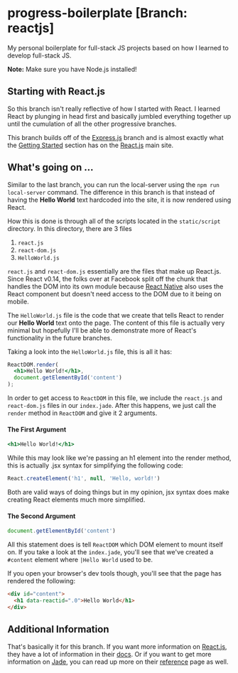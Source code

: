 # progress-boilerplate [Branch: reactjs]
My personal boilerplate for full-stack JS projects based on how I learned to
develop full-stack JS.

**Note:** Make sure you have Node.js installed!

## Starting with React.js
So this branch isn't really reflective of how I started with React. I learned
React by plunging in head first and basically jumbled everything together up
until the cumulation of all the other progressive branches.

This branch builds off of the
[Express.js](https://github.com/MorganCAw/progressive-js-boilerplate/tree/expressjs)
branch and is almost exactly what the
[Getting Started](https://facebook.github.io/react/docs/getting-started.html#quick-start-without-npm)
section has on the [React.js](https://facebook.github.io/react/index.html) main
site.

## What's going on ...
Similar to the last branch, you can run the local-server using the `npm run
local-server` command. The difference in this branch is that instead of having
the **Hello World** text hardcoded into the site, it is now rendered using
React.

How this is done is through all of the scripts located in the `static/script`
directory. In this directory, there are 3 files

1. `react.js`
2. `react-dom.js`
3. `HelloWorld.js`

`react.js` and `react-dom.js` essentially are the files that make up React.js.
Since React v0.14, the folks over at Facebook split off the chunk that handles
the DOM into its own module because
[React Native](https://facebook.github.io/react-native/) also uses the React
component but doesn't need access to the DOM due to it being on mobile.

The `HelloWorld.js` file is the code that we create that tells React to render
our **Hello World** text onto the page. The content of this file is actually
very minimal but hopefully I'll be able to demonstrate more of React's
functionality in the future branches.


Taking a look into the `HelloWorld.js` file, this is all it has:
```jsx
ReactDOM.render(
  <h1>Hello World!</h1>,
  document.getElementById('content')
);
```

In order to get access to `ReactDOM` in this file, we include the `react.js` and
`react-dom.js` files in our `index.jade`. After this happens, we just call the
`render` method in `ReactDOM` and give it 2 arguments.

#### The First Argument

```jsx
<h1>Hello World!</h1>
```

While this may look like we're passing an h1 element into the render method,
this is actually .jsx syntax for simplifying the following code:

```jsx
React.createElement('h1', null, 'Hello, world!')
```

Both are valid ways of doing things but in my opinion, jsx syntax does make
creating React elements much more simplified.

#### The Second Argument

```javascript
document.getElementById('content')
```

All this statement does is tell `ReactDOM` which DOM element to mount itself on.
If you take a look at the `index.jade`, you'll see that we've created a
`#content` element where `|Hello World` used to be.

If you open your browser's dev tools though, you'll see that the page has
rendered the following:

```HTML
<div id="content">
  <h1 data-reactid=".0">Hello World</h1>
</div>
```

## Additional Information
That's basically it for this branch. If you want more information on
[React.js](https://facebook.github.io/react/index.html), they have a lot of
information in their
[docs](https://facebook.github.io/react/docs/getting-started.html). Or if you
want to get more information on [Jade](http://jade-lang.com/), you can read up
more on their [reference](http://jade-lang.com/reference/) page as well.